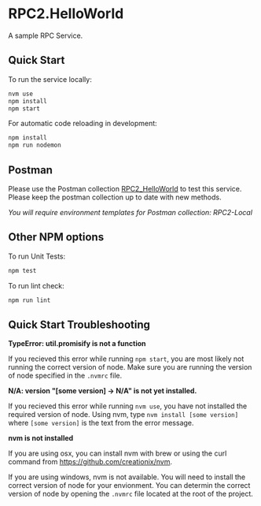# RPC2.HelloWorld

A sample RPC Service.

## Quick Start

To run the service locally:

```bash
nvm use
npm install
npm start
```

For automatic code reloading in development:

```bash
npm install
npm run nodemon
```

## Postman 

Please use the Postman collection [RPC2_HelloWorld](https://velma-postmen.postman.co/collections/312820-84027325-8f15-48f6-5aa4-860287d77d02) to test this service. Please keep the postman collection up to date with new methods.

_You will require environment templates for Postman collection: RPC2-Local_

## Other NPM options

To run Unit Tests:

```bash
npm test
```

To run lint check:

```bash
npm run lint
```

## Quick Start Troubleshooting

__TypeError: util.promisify is not a function__

If you recieved this error while running `npm start`, you are most likely not running the correct version of node. Make sure you are running the version of node specified in the `.nvmrc` file.

__N/A: version "[some version] -> N/A" is not yet installed.__

If you recieved this error while running `nvm use`, you have not installed the required version of node. Using nvm, type `nvm install [some version]` where `[some version]` is the text from the error message.

__nvm is not installed__

If you are using osx, you can install nvm with brew or using the curl command from https://github.com/creationix/nvm.

If you are using windows, nvm is not available. You will need to install the correct version of node for your envionment. You can determin the correct version of node by opening the `.nvmrc` file located at the root of the project.
